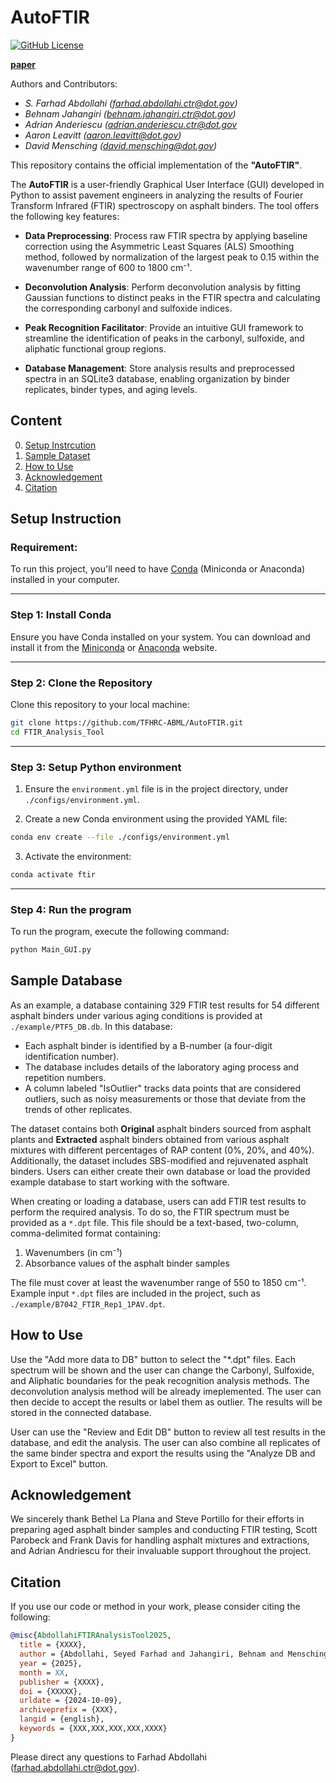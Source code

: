 # AutoFTIR

[![GitHub License](https://img.shields.io/badge/License-GPL_3.0-yellow.svg)](https://github.com/TFHRC-ABML/AutoFTIR/blob/main/LICENSE)

**[paper](XXXX)**

Authors and Contributors:
- *S. Farhad Abdollahi (farhad.abdollahi.ctr@dot.gov)*
- *Behnam Jahangiri (behnam.jahangiri.ctr@dot.gov)*
- *Adrian Anderiescu (adrian.anderiescu.ctr@dot.gov*
- *Aaron Leavitt (aaron.leavitt@dot.gov)*
- *David Mensching (david.mensching@dot.gov)*


This repository contains the official implementation of the **"AutoFTIR"**.

The **AutoFTIR** is a user-friendly Graphical User Interface (GUI) developed in Python to assist pavement engineers in analyzing the results of Fourier Transform Infrared (FTIR) spectroscopy on asphalt binders. The tool offers the following key features:

- **Data Preprocessing**: Process raw FTIR spectra by applying baseline correction using the Asymmetric Least Squares (ALS) Smoothing method, followed by normalization of the largest peak to 0.15 within the wavenumber range of 600 to 1800 cm⁻¹.

- **Deconvolution Analysis**: Perform deconvolution analysis by fitting Gaussian functions to distinct peaks in the FTIR spectra and calculating the corresponding carbonyl and sulfoxide indices.

- **Peak Recognition Facilitator**: Provide an intuitive GUI framework to streamline the identification of peaks in the carbonyl, sulfoxide, and aliphatic functional group regions.

- **Database Management**: Store analysis results and preprocessed spectra in an SQLite3 database, enabling organization by binder replicates, binder types, and aging levels.

## Content ##

0. [Setup Instrcution](#setup-instruction)
0. [Sample Dataset](#sample-database)
0. [How to Use](#how-to-use)
0. [Acknowledgement](#acknowledgement)
0. [Citation](#citation)


## Setup Instruction ##

### Requirement:

To run this project, you'll need to have [Conda](https://docs.conda.io/en/latest/miniconda.html) (Miniconda or Anaconda) installed in your computer. 

---

### Step 1: Install Conda
Ensure you have Conda installed on your system. You can download and install it from the [Miniconda](https://docs.conda.io/en/latest/miniconda.html) or [Anaconda](https://www.anaconda.com/) website.

---

### Step 2: Clone the Repository

Clone this repository to your local machine:

```bash
git clone https://github.com/TFHRC-ABML/AutoFTIR.git
cd FTIR_Analysis_Tool
```

---

### Step 3: Setup Python environment

1. Ensure the `environment.yml` file is in the project directory, under `./configs/environment.yml`.

2. Create a new Conda environment using the provided YAML file:

```bash
conda env create --file ./configs/environment.yml
```

3. Activate the environment:

```bash
conda activate ftir
```

---

### Step 4: Run the program 

To run the program, execute the following command:

```bash
python Main_GUI.py
```

## Sample Database ##

As an example, a database containing 329 FTIR test results for 54 different asphalt binders under various aging 
conditions is provided at `./example/PTF5_DB.db`. In this database:

* Each asphalt binder is identified by a B-number (a four-digit identification number).
* The database includes details of the laboratory aging process and repetition numbers.
* A column labeled "IsOutlier" tracks data points that are considered outliers, such as noisy measurements or those that deviate from the trends of other replicates.

The dataset contains both **Original** asphalt binders sourced from asphalt plants and **Extracted** asphalt binders obtained from various asphalt mixtures with different percentages of RAP content (0%, 20%, and 40%). Additionally, the dataset includes SBS-modified and rejuvenated asphalt binders. Users can either create their own database or load the provided example database to start working with the software.

When creating or loading a database, users can add FTIR test results to perform the required analysis. To do so, the FTIR spectrum must be provided as a `*.dpt` file. This file should be a text-based, two-column, comma-delimited format containing:
1. Wavenumbers (in cm⁻¹)
2. Absorbance values of the asphalt binder samples

The file must cover at least the wavenumber range of 550 to 1850 cm⁻¹. Example input `*.dpt` files are included in the project, such as `./example/B7042_FTIR_Rep1_1PAV.dpt`.

## How to Use ##

Use the "Add more data to DB" button to select the "*.dpt" files. Each spectrum will be shown and the user can change the Carbonyl, Sulfoxide, and Aliphatic boundaries for the peak recognition analysis methods. The deconvolution analysis method will be already imeplemented. The user can then decide to accept the results or label them as outlier. The results will be stored in the connected database. 

User can use the "Review and Edit DB" button to review all test results in the database, and edit the analysis. The user can also combine all replicates of the same binder spectra and export the results using the "Analyze DB and Export to Excel" button. 

## Acknowledgement ##

We sincerely thank Bethel La Plana and Steve Portillo for their efforts in preparing aged asphalt binder samples and conducting FTIR testing, Scott Parobeck and Frank Davis for handling asphalt mixtures and extractions, and Adrian Andriescu for their invaluable support throughout the project.

## Citation ##

If you use our code or method in your work, please consider citing the following:

```bibtex
@misc{AbdollahiFTIRAnalysisTool2025,
  title = {XXXX},
  author = {Abdollahi, Seyed Farhad and Jahangiri, Behnam and Mensching, David},
  year = {2025},
  month = XX,
  publisher = {XXXX},
  doi = {XXXXX},
  urldate = {2024-10-09},
  archiveprefix = {XXX},
  langid = {english},
  keywords = {XXX,XXX,XXX,XXX,XXXX}
}
```

Please direct any questions to Farhad Abdollahi (farhad.abdollahi.ctr@dot.gov).